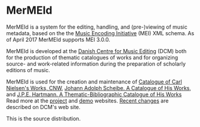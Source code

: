 MerMEId
=======

MerMEId is a system for the editing, handling, and (pre-)viewing of music
metadata, based on the the [Music Encoding
Initiative](http://www.music-encoding.org/) (MEI)  XML schema. 
As of April 2017 MerMEId supports MEI 3.0.0.

MerMEId is developed at the [Danish Centre for Music Editing](http://www.kb.dk/en/nb/dcm/index.html) (DCM) both for
the production of thematic catalogues of works and for organizing source- and
work-related information during the preparation of scholarly editions of
music.

MerMEId is used for the creation and maintenance of [Catalogue of Carl Nielsen's Works, CNW](http://www.kb.dk/dcm/cnw.html),
[Johann Adolph Scheibe. A Catalogue of His Works](http://www.kb.dk/dcm/schw.html), and
[J.P.E. Hartmann. A Thematic-Bibliographic Catalogue of His Works](http://www.kb.dk/dcm/hartw.html)
Read more at the
[project](http://www.kb.dk/en/nb/dcm/projekter/mermeid.html) and
[demo](http://labs.kb.dk/editor/) websites.
[Recent changes](http://www.kb.dk/en/nb/dcm/projekter/mermeid/index.html) are described on DCM's web site.

This is the source distribution.

